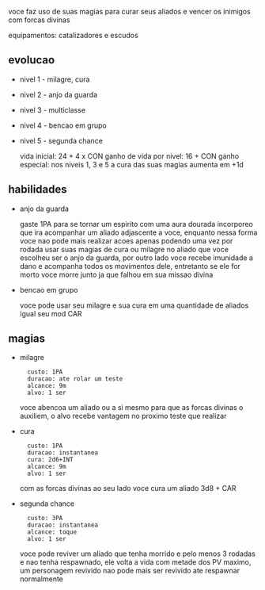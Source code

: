 voce faz uso de suas magias para curar seus aliados e vencer os inimigos com forcas divinas

equipamentos: catalizadores e escudos

## evolucao

- nivel 1 - milagre, cura
- nivel 2 - anjo da guarda
- nivel 3 - multiclasse
- nivel 4 - bencao em grupo
- nivel 5 - segunda chance

    vida inicial: 24 + 4 x CON
    ganho de vida por nivel: 16 + CON
    ganho especial: nos niveis 1, 3 e 5 a cura das suas magias aumenta em +1d

## habilidades

- anjo da guarda

  gaste 1PA para se tornar um espirito com uma aura dourada incorporeo que ira acompanhar um aliado adjascente a voce, enquanto nessa forma voce nao pode mais realizar acoes apenas podendo uma vez por rodada usar suas magias de cura ou milagre no aliado que voce escolheu ser o anjo da guarda, por outro lado voce recebe imunidade a dano e acompanha todos os movimentos dele, entretanto se ele for morto voce morre junto ja que falhou em sua missao divina


- bencao em grupo

  voce pode usar seu milagre e sua cura em uma quantidade de aliados igual seu mod CAR

## magias

- milagre

        custo: 1PA
        duracao: ate rolar um teste
        alcance: 9m
        alvo: 1 ser

  voce abencoa um aliado ou a si mesmo para que as forcas divinas o auxiliem, o alvo recebe vantagem no proximo teste que realizar

- cura

        custo: 1PA
        duracao: instantanea
        cura: 2d6+INT
        alcance: 9m
        alvo: 1 ser

  com as forcas divinas ao seu lado voce cura um aliado 3d8 + CAR

- segunda chance

        custo: 3PA
        duracao: instantanea
        alcance: toque
        alvo: 1 ser

  voce pode reviver um aliado que tenha morrido e pelo menos 3 rodadas e nao tenha respawnado, ele volta a vida com metade dos PV maximo, um personagem revivido nao pode mais ser revivido ate respawnar normalmente

